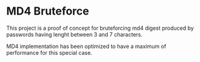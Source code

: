 # MD4 Bruteforce

This project is a proof of concept for bruteforcing md4 digest produced by passwords having lenght between 3 and 7 characters. 

MD4 implementation has been optimized to have a maximum of performance for this special case.
